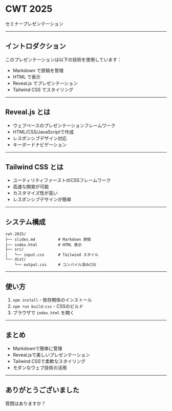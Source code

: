 # CWT 2025

セミナープレゼンテーション

---

## イントロダクション

このプレゼンテーションは以下の技術を使用しています：

- Markdown で原稿を管理
- HTML で表示
- Reveal.js でプレゼンテーション
- Tailwind CSS でスタイリング

---

## Reveal.js とは

- ウェブベースのプレゼンテーションフレームワーク
- HTML/CSS/JavaScriptで作成
- レスポンシブデザイン対応
- キーボードナビゲーション

---

## Tailwind CSS とは

- ユーティリティファーストのCSSフレームワーク
- 高速な開発が可能
- カスタマイズ性が高い
- レスポンシブデザインが簡単

---

## システム構成

```
cwt-2025/
├── slides.md          # Markdown 原稿
├── index.html         # HTML 表示
├── src/
│   └── input.css      # Tailwind スタイル
└── dist/
    └── output.css     # コンパイル済みCSS
```

---

## 使い方

1. `npm install` - 依存関係のインストール
2. `npm run build:css` - CSSのビルド
3. ブラウザで `index.html` を開く

---

## まとめ

- Markdownで簡単に管理
- Reveal.jsで美しいプレゼンテーション
- Tailwind CSSで柔軟なスタイリング
- モダンなウェブ技術の活用

---

## ありがとうございました

質問はありますか？
